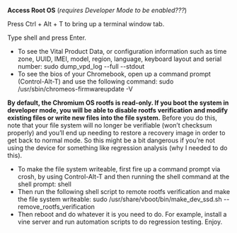 **Access Root OS** (*requires Developer Mode to be enabled???*)

Press Ctrl + Alt + T to bring up a terminal window tab.

Type shell and press Enter.




* To see the Vital Product Data, or configuration information such as time zone, UUID, IMEI, model, region, language, keyboard layout and serial number: sudo dump_vpd_log --full --stdout
* To see the bios of your Chromebook, open up a command prompt (Control-Alt-T) and use the following command: sudo /usr/sbin/chromeos-firmwareupdate -V


**By default, the Chromium OS rootfs is read-only. If you boot the system in developer mode, you will be able to disable rootfs verification and modify existing files or write new files into the file system.** Before you do this, note that your file system will no longer be verifiable (won’t checksum properly) and you’ll end up needing to restore a recovery image in order to get back to normal mode. So this might be a bit dangerous if you’re not using the device for something like regression analysis (why I needed to do this).
* To make the file system writeable, first fire up a command prompt via crosh, by using Control-Alt-T and then running the shell command at the shell prompt: shell
* Then run the following shell script to remote rootfs verification and make the file system writeable: sudo /usr/share/vboot/bin/make_dev_ssd.sh --remove_rootfs_verification
* Then reboot and do whatever it is you need to do. For example, install a vine server and run automation scripts to do regression testing. Enjoy.
